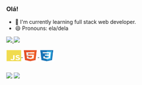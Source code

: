 ### Olá! 


- 🌱 I'm currently learning full stack web developer.
- 😄 Pronouns: ela/dela

<div>
  <a href="https://beacons.ai/camila-pinheiro">
  <img height="180em" src="https://github-readme-stats.vercel.app/api?username=camila-pinheiro&show_icons=true&theme=dark&include_all_commits=true&count_private=true"/>
  <img height="180em" src="https://github-readme-stats.vercel.app/api/top-langs/?username=camila-pinheiro&layout=compact&langs_count=16&theme=dracula"/>
</div>

  <div style="display: inline_block"><br>
  <img align="center" alt="Rafa-Js" height="30" width="40" src="https://raw.githubusercontent.com/devicons/devicon/master/icons/javascript/javascript-plain.svg">
  <img align="center" alt="Rafa-Ts" height="30" width="40" src="https://raw.githubusercontent.com/devicons/devicon/master/icons/html5/html5-original.svg">
  <img align="center" alt="Rafa-CSS" height="30" width="40" src="https://raw.githubusercontent.com/devicons/devicon/master/icons/css3/css3-original.svg">
</div>

  ##
  
<div>
    <a href="https://www.linkedin.com/in/camila-pinheiro-256994129/" target="_blank"><img src="https://img.shields.io/badge/-LinkedIn-%230077B5?style=for-the-badge&logo=linkedin&logoColor=white" target="_blank"></a>
    <a href = "mailto:camilapinheiroc@gmail.com"><img src="https://img.shields.io/badge/Gmail-D14836?style=for-the-badge&logo=gmail&logoColor=white" target="_blank"></a>
  
</div>
